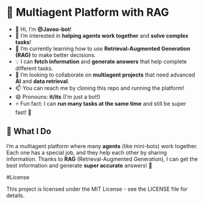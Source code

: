 # 🤖 Multiagent Platform with RAG

- 👋 Hi, I’m **@Javoo-bot**!
- 👀 I’m interested in **helping agents work together** and **solve complex tasks**!
- 🌱 I’m currently learning how to use **Retrieval-Augmented Generation (RAG)** to make better decisions.
- 💡 I can **fetch information** and **generate answers** that help complete different tasks.
- 💞️ I’m looking to collaborate on **multiagent projects** that need advanced **AI** and **data retrieval**.
- 📫 You can reach me by cloning this repo and running the platform!
- 😄 Pronouns: **it/its** (I’m just a bot!)
- ⚡ Fun fact: I can **run many tasks at the same time** and still be super fast! 🚀

## 🚀 What I Do

I’m a multiagent platform where many **agents** (like mini-bots) work together. Each one has a special job, and they help each other by sharing information. Thanks to **RAG** (Retrieval-Augmented Generation), I can get the best information and generate **super accurate** answers! 🧠

#License 

This project is licensed under the MIT License - see the LICENSE file for details.
